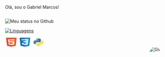 Olá, sou o Gabriel Marcos!
##

![Meu status no Github](https://github-readme-stats.vercel.app/api?username=Gabriell1507&count_private=true)

[![Linguagens](https://github-readme-stats.vercel.app/api/top-langs/?username=Gabriell1507)](https://github.com/Gabriell1507/github-readme-stats)

  <div>
  <img align="center" alt="HTML" height="30" width="40" src="https://raw.githubusercontent.com/devicons/devicon/master/icons/html5/html5-original.svg">
  <img align="center" alt="CSS" height="30" width="40" src="https://raw.githubusercontent.com/devicons/devicon/master/icons/css3/css3-original.svg">
  <img align="center" alt="Python" height="30" width="40" src="https://raw.githubusercontent.com/devicons/devicon/master/icons/python/python-original.svg">
  </div>
  <img align="right" alt="Gif" height="150" style="border-radius:50px;" src="https://giphy.com/gifs/pxzVEdTkBosOALdpMw">
</div>




